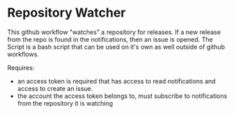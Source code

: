# Repository Watcher

This github workflow "watches" a repository for releases.  If a new release from the repo is found in the notifications, then an issue is opened.  The Script is a bash script that can be used on it's own as well outside of github workflows.

Requires: 
- an access token is required that has access to read notifications and access to create an issue.
- the account the access token belongs to, must subscribe to notifications from the repository it is watching

